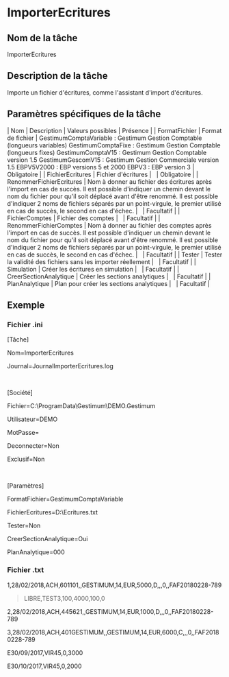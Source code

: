 # ImporterEcritures

## Nom de la tâche


ImporterEcritures


## Description de la tâche


Importe un fichier d'écritures, comme l'assistant d'import d'écritures.


## Paramètres spécifiques de la tâche









| Nom | Description | Valeurs possibles | Présence |
| FormatFichier | Format de fichier | GestimumComptaVariable : Gestimum Gestion Comptable (longueurs variables)
GestimumComptaFixe : Gestimum Gestion Comptable (longueurs fixes)
GestimumComptaV15 : Gestimum Gestion Comptable version 1.5
GestimumGescomV15 : Gestimum Gestion Commerciale version 1.5
EBPV5V2000 : EBP versions 5 et 2000
EBPV3 : EBP version 3 | Obligatoire |
| FichierEcritures | Fichier d'écritures |   | Obligatoire |
| RenommerFichierEcritures | Nom à donner au fichier des écritures après l'import en cas de succès.
Il est possible d'indiquer un chemin devant le nom du fichier
pour qu'il soit déplacé avant d'être renommé.
Il est possible d'indiquer 2 noms de fichiers séparés par un point-virgule,
le premier utilisé en cas de succès, le second en cas d'échec. |   | Facultatif |
| FichierComptes | Fichier des comptes |   | Facultatif |
| RenommerFichierComptes | Nom à donner au fichier des comptes après l'import en cas de succès.
Il est possible d'indiquer un chemin devant le nom du fichier
pour qu'il soit déplacé avant d'être renommé.
Il est possible d'indiquer 2 noms de fichiers séparés par un point-virgule,
le premier utilisé en cas de succès, le second en cas d'échec. |   | Facultatif |
| Tester | Tester la validité des fichiers sans les importer réellement |   | Facultatif |
| Simulation | Créer les écritures en simulation |   | Facultatif |
| CreerSectionAnalytique | Créer les sections analytiques |   | Facultatif |
| PlanAnalytique | Plan pour créer les sections analytiques |   | Facultatif |


## Exemple


### Fichier .ini


[Tâche]


Nom=ImporterEcritures


Journal=JournalImporterEcritures.log


 


[Société]


Fichier=C:\ProgramData\Gestimum\DEMO.Gestimum


Utilisateur=DEMO  


MotPasse=


Deconnecter=Non


Exclusif=Non


 


[Paramètres]


FormatFichier=GestimumComptaVariable


FichierEcritures=D:\Ecritures.txt


Tester=Non


CreerSectionAnalytique=Oui


PlanAnalytique=000


### Fichier .txt


1,28/02/2018,ACH,601101,,GESTIMUM,14,EUR,5000,D,,,0,,FAF20180228-789


>LIBRE,TEST3,100,4000,100,0


2,28/02/2018,ACH,445621,,GESTIMUM,14,EUR,1000,D,,,0,,FAF20180228-789


3,28/02/2018,ACH,401GESTIMUM,,GESTIMUM,14,EUR,6000,C,,,0,,FAF20180228-789


E30/09/2017,VIR45,0,3000


E30/10/2017,VIR45,0,2000


